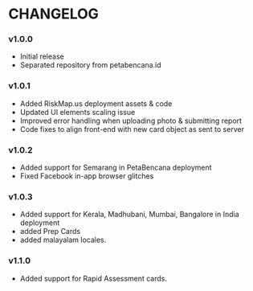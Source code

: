 CHANGELOG
========

### v1.0.0
- Initial release
- Separated repository from petabencana.id

### v1.0.1
- Added RiskMap.us deployment assets & code
- Updated UI elements scaling issue
- Improved error handling when uploading photo & submitting report
- Code fixes to align front-end with new card object as sent to server


### v1.0.2
- Added support for Semarang in PetaBencana deployment
- Fixed Facebook in-app browser glitches

### v1.0.3
- Added support for Kerala, Madhubani, Mumbai, Bangalore in India deployment
- added Prep Cards
- added malayalam locales.

### v1.1.0
- Added support for Rapid Assessment cards.
